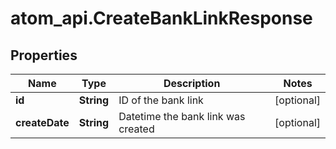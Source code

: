 # atom_api.CreateBankLinkResponse

## Properties
Name | Type | Description | Notes
------------ | ------------- | ------------- | -------------
**id** | **String** | ID of the bank link | [optional] 
**createDate** | **String** | Datetime the bank link was created | [optional] 


